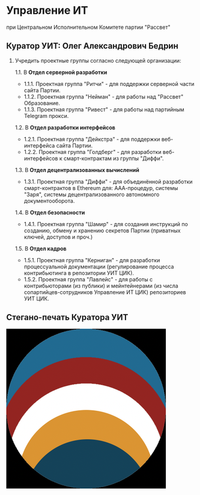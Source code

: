 # Управление ИТ
при Центральном Исполнительном Комитете партии "Рассвет"

## Куратор УИТ: Олег Александрович Бедрин

1. Учредить проектные группы согласно следующей организации:
   
   1.1. В **Отдел серверной разработки**
   
   - 1.1.1. Проектная группа "Ритчи" - для поддержки серверной части сайта Партии.
   - 1.1.2. Проектная группа "Нейман" - для работы над "Рассвет" Образование.
   - 1.1.3. Проектная группа "Ривест" - для работы над партийным Telegram прокси.
   
   1.2. В **Отдел разработки интерфейсов**
   
   - 1.2.1. Проектная группа "Дейкстра" - для поддержки веб-интерфейса сайта Партии.
   - 1.2.2. Проектная группа "Голдберг" - для разработки веб-интерфейсов к смарт-контрактам из группы "Диффи".
   
   1.3. В **Отдел децентрализованных вычислений**
   
   - 1.3.1. Проектная группа "Диффи" - для объединённой разработки смарт-контрактов в Ethereum для: ААА-процедур, системы "Заря", системы децентрализованного автономного документооборота.
   
   1.4. В **Отдел безопасности**
   
   - 1.4.1. Проектная группа "Шамир" - для создания инструкций по созданию, обмену и хранению секретов Партии (приватных ключей, доступов и проч.)
   
   1.5. В **Отдел кадров**
   
   - 1.5.1. Проектная группа "Керниган" - для разработки процессуальной документации (регулирование процесса контрибьютинга в репозитории УИТ ЦИК).
   - 1.5.2. Проектная группа "Лавлейс" - для работы с контрибьюторами (из публики) и мейнтейнерами (из числа сопартийцев-сотрудников Управление ИТ ЦИК) репозиториев УИТ ЦИК.

## Стегано-печать Куратора УИТ

![Знак Куратора УИТ - Олег Александрович Бедрин](./Стегано_печать_Куратор_УИТ_Инструкция_1.png)
